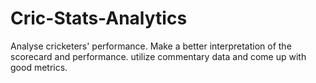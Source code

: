 # Cric-Stats-Analytics
Analyse cricketers' performance. Make a better interpretation of the scorecard and performance. utilize commentary data and come up with good metrics. 
